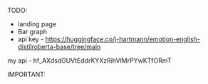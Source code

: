TODO: 
  - landing page
  - Bar graph 
  - api key - https://huggingface.co/j-hartmann/emotion-english-distilroberta-base/tree/main

  my api - 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   

IMPORTANT: 